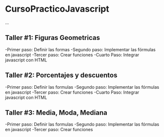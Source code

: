 # CursoPracticoJavascript

...

## Taller #1: Figuras Geometricas 

-Primer paso: Definir las formas
-Segundo paso: Implementar las fórmulas en javascript
-Tercer paso:  Crear funciones 
-Cuarto Paso: Integrar javascript con HTML

## Taller #2: Porcentajes y descuentos

-Primer paso: Definir las formulas
-Segundo paso: Implementar las fórmulas en javascript
-Tercer paso:  Crear funciones 
-Cuarto Paso: Integrar javascript con HTML

## Taller #3: Media, Moda, Mediana

-Primer paso: Definir las formulas
-Segundo paso: Implementar las fórmulas en javascript
-Tercer paso:  Crear funciones 
